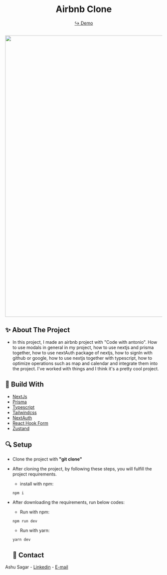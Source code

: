 <h1 align="center"> Airbnb Clone </h1>

<div align="center">
  
  <a href="https://rent-clone-nextjs.vercel.app/" target="_blank">↪️ Demo</a>
  <br />
  <br />
  
</div> 

<div align="center">
  <img width="900" src = 'https://user-images.githubusercontent.com/88967412/235461407-c9c4eb3d-b488-404a-968c-ad10d5153253.gif' />
</div>

<h2> ✨ About The Project</h2>

- In this project, I made an airbnb project with "Code with antonio". How to use modals in general in my project, how to use nextjs and prisma together, how to use nextAuth package of nextjs, how to signIn with github or google, how to use nextjs together with typescript, how to optimize operations such as map and calendar and integrate them into the project. I've worked with things and I think it's a pretty cool project.

<h2> 📌 Build With</h2>

- [NextJs](https://nextjs.org/)
- [Prisma](https://www.prisma.io/)
- [Typescript](https://www.typescriptlang.org/)
- [Tailwindcss](https://tailwindcss.com/)
- [NextAuth](https://next-auth.js.org/)
- [React Hook Form](https://react-hook-form.com/)
- [Zustand](https://github.com/pmndrs/zustand)

<h2> 🔍 Setup</h2>

- Clone the project with **"git clone"**

- After cloning the project, by following these steps, you will fulfill the project requirements.

  - install with npm:

  ```npm
  npm i
  ```


- After downloading the requirements, run below codes:
  - Run with npm:
  ```npm
  npm run dev
  ```
    - Run with yarn:
  ```yarn
  yarn dev
  ```

  
  <h2> 📧 Contact </h2>

Ashu Sagar - [Linkedin](https://www.linkedin.com/in/mucahittasan) - [E-mail](mailto:itsashusagar@gmail.com)
